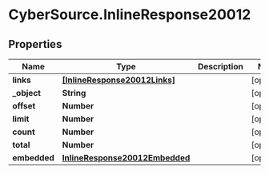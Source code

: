 # CyberSource.InlineResponse20012

## Properties
Name | Type | Description | Notes
------------ | ------------- | ------------- | -------------
**links** | [**[InlineResponse20012Links]**](InlineResponse20012Links.md) |  | [optional] 
**_object** | **String** |  | [optional] 
**offset** | **Number** |  | [optional] 
**limit** | **Number** |  | [optional] 
**count** | **Number** |  | [optional] 
**total** | **Number** |  | [optional] 
**embedded** | [**InlineResponse20012Embedded**](InlineResponse20012Embedded.md) |  | [optional] 


